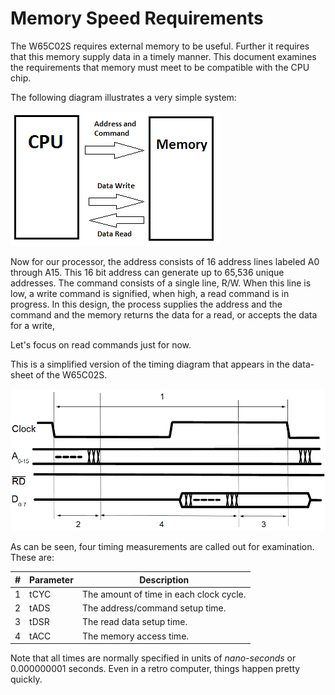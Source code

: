 # Memory Speed Requirements

The W65C02S requires external memory to be useful. Further it requires that
this memory supply data in a timely manner. This document examines the
requirements that memory must meet to be compatible with the CPU chip.

The following diagram illustrates a very simple system:

![A very simple system](./simplified_memory.png)

Now for our processor, the address consists of 16 address lines labeled A0
through A15. This 16 bit address can generate up to 65,536 unique addresses.
The command consists of a single line, R/W. When this line is low, a write
command is signified, when high, a read command is in progress. In this
design, the process supplies the address and the command and the memory
returns the data for a read, or accepts the data for a write,

Let's focus on read commands just for now.

This is a simplified version of the timing diagram that appears in the data-
sheet of the W65C02S.

![Read Timing](./read_timing.png)

As can be seen, four timing measurements are called out for examination. These
are:

| \#  | Parameter | Description
|:---:|-----------|---------------------
| 1   |  tCYC     | The amount of time in each clock cycle.
| 2   |  tADS     | The address/command setup time.
| 3   |  tDSR     | The read data setup time.
| 4   |  tACC     | The memory access time.

Note that all times are normally specified in units of _nano-seconds_ or
0.000000001 seconds. Even in a retro computer, things happen pretty quickly.
